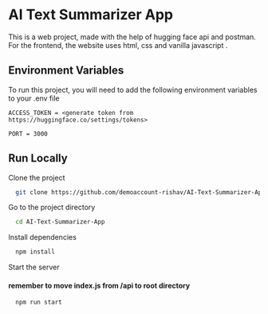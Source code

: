 
# AI Text Summarizer App

This is a web project, made with the help of hugging face api and postman. For the frontend, the website uses html, css and vanilla javascript . 



## Environment Variables

To run this project, you will need to add the following environment variables to your .env file

`ACCESS_TOKEN = <generate token from https://huggingface.co/settings/tokens>`

`PORT = 3000`

## Run Locally

Clone the project

```bash
  git clone https://github.com/demoaccount-rishav/AI-Text-Summarizer-App.git
```

Go to the project directory

```bash
  cd AI-Text-Summarizer-App
```

Install dependencies

```bash
  npm install
```

Start the server

#### remember to move index.js from /api to root directory

```bash
  npm run start
```

